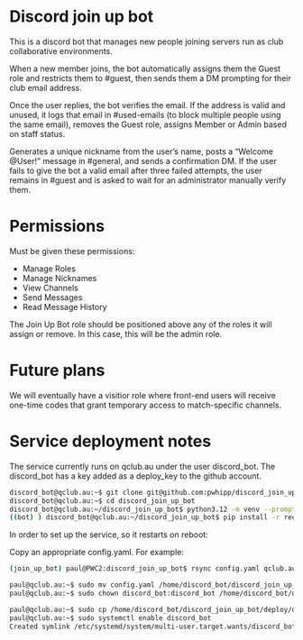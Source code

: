 # Discord join up bot

This is a discord bot that manages new people joining servers run as club collaborative environments.

When a new member joins, the bot automatically assigns them the Guest role and restricts them to #guest, then sends them a DM prompting for their club email address. 

Once the user replies, the bot verifies the email. If the address is valid and unused, it logs that email in #used-emails (to block multiple people using the same email), removes the Guest role, assigns Member or Admin based on staff status. 

Generates a unique nickname from the user’s name, posts a “Welcome @User!” message in #general, and sends a confirmation DM. If the user fails to give the bot a valid email after three failed attempts, the user remains in #guest and is asked to wait for an administrator manually verify them.

# Permissions

Must be given these permissions:
- Manage Roles
- Manage Nicknames
- View Channels
- Send Messages
- Read Message History

The Join Up Bot role should be positioned above any of the roles it will assign or remove. In this case, this will be the admin role.


# Future plans

We will eventually have a visitior role where front-end users will receive one-time codes that grant temporary access to match-specific channels.

# Service deployment notes

The service currently runs on qclub.au under the user discord_bot. The discord_bot has a key added as a deploy_key to the github account.

```bash
discord_bot@qclub.au:~$ git clone git@github.com:pwhipp/discord_join_up_bot.git discord_join_up_bot
discord_bot@qclub.au:~$ cd discord_join_up_bot
discord_bot@qclub.au:~/discord_join_up_bot$ python3.12 -m venv --prompt bot venv
((bot) ) discord_bot@qclub.au:~/discord_join_up_bot$ pip install -r requirements.txt
```

In order to set up the service, so it restarts on reboot:

Copy an appropriate config.yaml. For example:
```bash
(join_up_bot) paul@PWC2:discord_join_up_bot$ rsync config.yaml qclub.au:
```

```bash
paul@qclub.au:~$ sudo mv config.yaml /home/discord_bot/discord_join_up_bot
paul@qclub.au:~$ sudo chown discord_bot:discord_bot /home/discord_bot/discord_join_up_bot/config.yaml
```

```bash
paul@qclub.au:~$ sudo cp /home/discord_bot/discord_join_up_bot/deploy/discord_bot.service /etc/systemd/system/
paul@qclub.au:~$ sudo systemctl enable discord_bot
Created symlink /etc/systemd/system/multi-user.target.wants/discord_bot.service → /etc/systemd/system/discord_bot.service.
```

